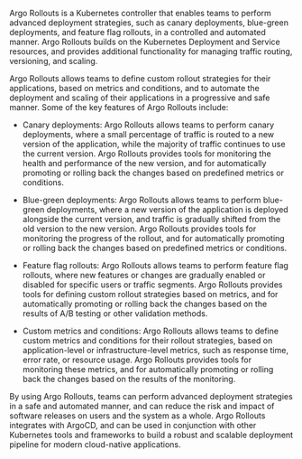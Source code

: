 Argo Rollouts is a Kubernetes controller that enables teams to perform advanced deployment strategies, such as canary deployments, blue-green deployments, and feature flag rollouts, in a controlled and automated manner. Argo Rollouts builds on the Kubernetes Deployment and Service resources, and provides additional functionality for managing traffic routing, versioning, and scaling.

Argo Rollouts allows teams to define custom rollout strategies for their applications, based on metrics and conditions, and to automate the deployment and scaling of their applications in a progressive and safe manner. Some of the key features of Argo Rollouts include:

- Canary deployments: Argo Rollouts allows teams to perform canary deployments, where a small percentage of traffic is routed to a new version of the application, while the majority of traffic continues to use the current version. Argo Rollouts provides tools for monitoring the health and performance of the new version, and for automatically promoting or rolling back the changes based on predefined metrics or conditions.

- Blue-green deployments: Argo Rollouts allows teams to perform blue-green deployments, where a new version of the application is deployed alongside the current version, and traffic is gradually shifted from the old version to the new version. Argo Rollouts provides tools for monitoring the progress of the rollout, and for automatically promoting or rolling back the changes based on predefined metrics or conditions.

- Feature flag rollouts: Argo Rollouts allows teams to perform feature flag rollouts, where new features or changes are gradually enabled or disabled for specific users or traffic segments. Argo Rollouts provides tools for defining custom rollout strategies based on metrics, and for automatically promoting or rolling back the changes based on the results of A/B testing or other validation methods.

- Custom metrics and conditions: Argo Rollouts allows teams to define custom metrics and conditions for their rollout strategies, based on application-level or infrastructure-level metrics, such as response time, error rate, or resource usage. Argo Rollouts provides tools for monitoring these metrics, and for automatically promoting or rolling back the changes based on the results of the monitoring.

By using Argo Rollouts, teams can perform advanced deployment strategies in a safe and automated manner, and can reduce the risk and impact of software releases on users and the system as a whole. Argo Rollouts integrates with ArgoCD, and can be used in conjunction with other Kubernetes tools and frameworks to build a robust and scalable deployment pipeline for modern cloud-native applications.